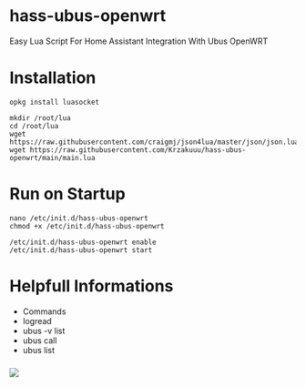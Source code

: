 # hass-ubus-openwrt

Easy Lua Script For Home Assistant Integration With Ubus OpenWRT

# Installation

```
opkg install luasocket

mkdir /root/lua
cd /root/lua
wget https://raw.githubusercontent.com/craigmj/json4lua/master/json/json.lua
wget https://raw.githubusercontent.com/Krzakuuu/hass-ubus-openwrt/main/main.lua

```

# Run on Startup

```
nano /etc/init.d/hass-ubus-openwrt 
chmod +x /etc/init.d/hass-ubus-openwrt

/etc/init.d/hass-ubus-openwrt enable
/etc/init.d/hass-ubus-openwrt start
```

# Helpfull Informations

* Commands  
 * logread  
 * ubus -v list 
 * ubus call 
 * ubus list 

### <img src="https://raw.githubusercontent.com/Krzakuuu/hass-ubus-openwrt/main/main.png"> 